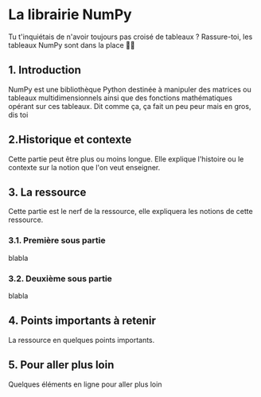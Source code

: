 # La librairie NumPy
Tu t'inquiétais de n'avoir toujours pas croisé de tableaux ? Rassure-toi, les tableaux NumPy sont dans la place 🤘🤘

## 1. Introduction
NumPy est une bibliothèque Python destinée à manipuler des matrices ou tableaux multidimensionnels ainsi que des fonctions mathématiques opérant sur ces tableaux. Dit comme ça, ça fait un peu peur mais en gros, dis toi 

## 2.Historique et contexte
Cette partie peut être plus ou moins longue. Elle explique l'histoire ou le contexte sur la notion que l'on veut enseigner.

## 3. La ressource
Cette partie est le nerf de la ressource, elle expliquera les notions de cette ressource.

### 3.1. Première sous partie
blabla

### 3.2. Deuxième sous partie
blabla

## 4. Points importants à retenir
La ressource en quelques points importants.

## 5. Pour aller plus loin
Quelques éléments en ligne pour aller plus loin
